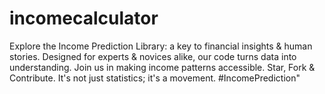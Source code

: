 # incomecalculator
Explore the Income Prediction Library: a key to financial insights &amp; human stories. Designed for experts &amp; novices alike, our code turns data into understanding. Join us in making income patterns accessible. Star, Fork &amp; Contribute. It's not just statistics; it's a movement. #IncomePrediction"

